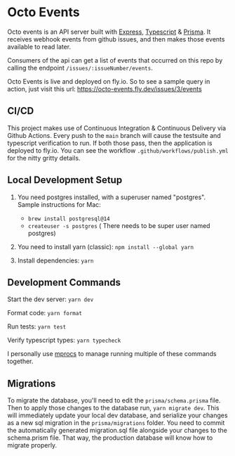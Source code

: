 # Octo Events
Octo events is an API server built with [Express](https://expressjs.com/), [Typescript](https://www.typescriptlang.org/) & [Prisma](https://www.prisma.io/). 
It receives webhook events from github issues, and then makes those events available to read later.

Consumers of the api can get a list of events that occurred on this repo by calling the endpoint `/issues/:issueNumber/events`. 

Octo Events is live and deployed on fly.io.
So to see a sample query in action, just visit this url: https://octo-events.fly.dev/issues/3/events

## CI/CD
This project makes use of Continuous Integration & Continuous Delivery via Github Actions.
Every push to the `main` branch will cause the testsuite and typescript verification to run. If both those pass, then the application is deployed to fly.io. You can see the workflow `.github/workflows/publish.yml` for the nitty gritty details.

## Local Development Setup 
1. You need postgres installed, with a superuser named "postgres".
  Sample instructions for Mac:
    - `brew install postgresql@14`
    - `createuser -s postgres` ( There needs to be super user named postgres)

2. You need to install yarn (classic):
  `npm install --global yarn`

3. Install dependencies:
  `yarn`

## Development Commands
Start the dev server:
`yarn dev`

Format code:
`yarn format`

Run tests:
`yarn test`

Verify typescript types:
`yarn typecheck`

I personally use [mprocs](https://github.com/pvolok/mprocs) to manage running multiple of these commands together.

## Migrations
To migrate the database, you'll need to edit the `prisma/schema.prisma` file.
Then to apply those changes to the database run, `yarn migrate dev`. This will immediately update your local dev database, and serialize your changes as a new sql migration in the `prisma/migrations` folder.
You need to commit the automatically generated migration.sql file alongside your changes to the schema.prism file. That way, the production database will know how to migrate properly.
